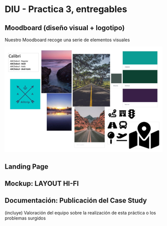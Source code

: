 # DIU - Practica 3, entregables

## Moodboard (diseño visual + logotipo)   

Nuestro Moodboard recoge una serie de elementos visuales 

<img src="P3/export_canvas_moodboard-210511_1124.png" alt="mb"/>

## Landing Page


## Mockup: LAYOUT HI-FI


## Documentación: Publicación del Case Study


(incluye) Valoración del equipo sobre la realización de esta práctica o los problemas surgidos
 

